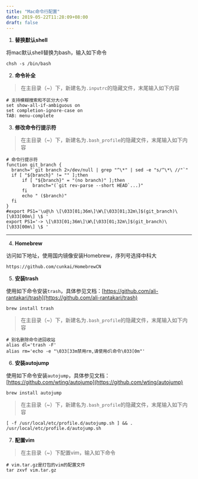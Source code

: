 ```yaml
---
title: "Mac命令行配置"
date: 2019-05-22T11:28:09+08:00
draft: false
---
```


1. **替换默认shell**

将mac默认shell替换为bash，输入如下命令

```
chsh -s /bin/bash
```

2. **命令补全**

> 在主目录（~）下，新建名为`.inputrc`的隐藏文件，末尾输入如下内容

```
# 支持模糊搜索和不区分大小写
set show-all-if-ambiguous on
set completion-ignore-case on
TAB: menu-complete
```

3. **修改命令行提示符**

> 在主目录（~）下，新建名为`.bash_profile`的隐藏文件，末尾输入如下内容

```
# 命令行提示符
function git_branch {
  branch="`git branch 2>/dev/null | grep "^\*" | sed -e "s/^\*\ //"`"
  if [ "${branch}" != "" ];then
      if [ "${branch}" = "(no branch)" ];then
          branch="(`git rev-parse --short HEAD`...)"
      fi
      echo " ($branch)"
  fi
}
#export PS1='\u@\h \[\033[01;36m\]\W\[\033[01;32m\]$(git_branch)\[\033[00m\] \$ '
export PS1='-> \[\033[01;36m\]\W\[\033[01;32m\]$(git_branch)\[\033[00m\] \$ '
```
---

4. **Homebrew**

访问如下地址，使用国内镜像安装Homebrew，序列号选择中科大

```
https://github.com/cunkai/HomebrewCN
```

5. **安装trash**

使用如下命令安装`trash`，具体参见文档：[https://github.com/ali-rantakari/trash](https://github.com/ali-rantakari/trash)

```
brew install trash
```
> 在主目录（~）下，新建名为`.bash_profile`的隐藏文件，末尾输入如下内容

```
# 别名删除命令进回收站
alias dl='trash -F'
alias rm='echo -e "\033[33m禁用rm,请使用dl命令\033[0m"'
```

6. **安装autojump**

使用如下命令安装`autojump`，具体参见文档：[https://github.com/wting/autojump](https://github.com/wting/autojump)

```
brew install autojump
```
> 在主目录（~）下，新建名为`.bash_profile`的隐藏文件，末尾输入如下内容

```
[ -f /usr/local/etc/profile.d/autojump.sh ] && . /usr/local/etc/profile.d/autojump.sh
```

7. **配置vim**

> 在主目录（~）下配置vim，输入如下命令

```
# vim.tar.gz是打包的vim的配置文件
tar zxvf vim.tar.gz
```